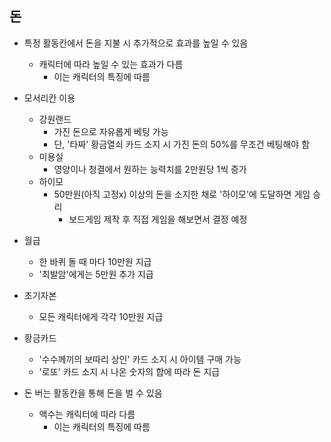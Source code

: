 ## 돈

- 특정 활동칸에서 돈을 지불 시 추가적으로 효과를 높일 수 있음
  - 캐릭터에 따라 높일 수 있는 효과가 다름
    - 이는 캐릭터의 특징에 따름
- 모서리칸 이용
  - 강원랜드
    - 가진 돈으로 자유롭게 베팅 가능
    - 단, '타짜' 황금열쇠 카드 소지 시 가진 돈의 50%를 무조건 베팅해야 함
  - 미용실
    - 영양이나 청결에서 원하는 능력치를 2만원당 1씩 증가
  - 하이모
    - 50만원(아직 고정x) 이상의 돈을 소지한 채로  '하이모'에 도달하면 게임 승리
      - 보드게임 제작 후 직접 게임을 해보면서 결정 예정
- 월급
  - 한 바퀴 돌 때 마다 10만원 지급
  - '최발암'에게는 5만원 추가 지급
- 초기자본
  - 모든 캐릭터에게 각각 10만원 지급

- 황금카드
  - '수수께끼의 보따리 상인' 카드 소지 시 아이템 구매 가능
  - '로또' 카드 소지 시 나온 숫자의 합에 따라 돈 지급

- 돈 버는 활동칸을 통해 돈을 벌 수 있음
  - 액수는 캐릭터에 따라 다름
    - 이는 캐릭터의 특징에 따름

